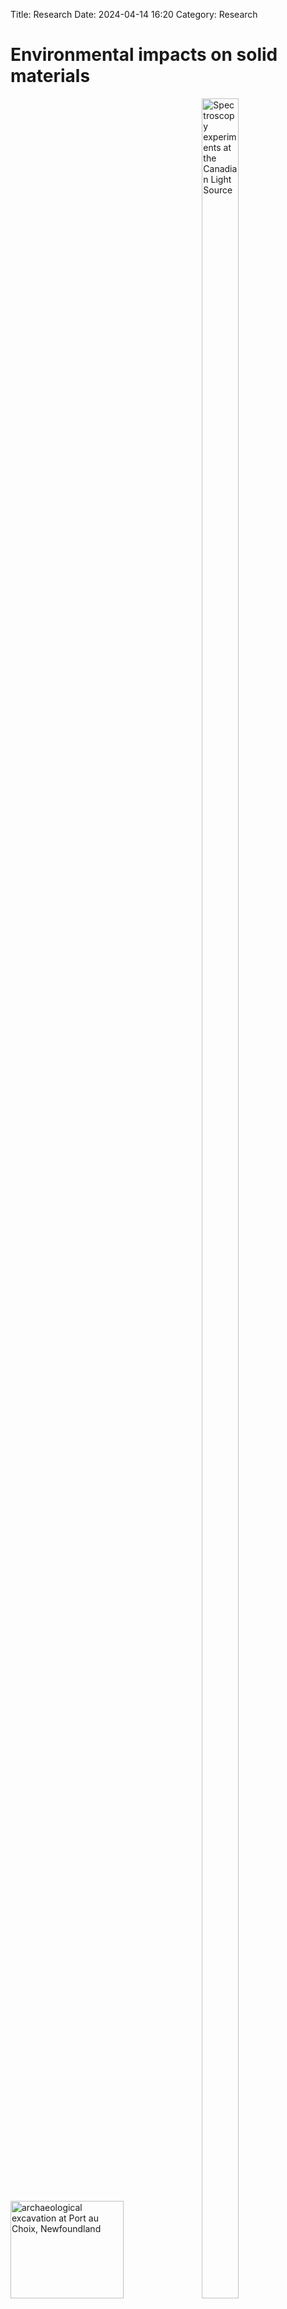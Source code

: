 Title: Research
Date: 2024-04-14 16:20
Category: Research


 <h1>Environmental impacts on solid materials</h1>

<p><img src="../images/pac_wide.jpg" title="archaeological excavation at Port au Choix, Newfoundland " Width=60% height=20%>  <img src="../images/ben_kris_cls.jpg" title="Spectroscopy experiments at the Canadian Light Source" Width=34% height=95%> </p>
<!--- ORIGINAL: height = "125" --->
<!--<img src="calcite.jpg" title="birefringent calcite"height="60"> <img src="pac_wide.jpg" title="archaeological excavation at Port au Choix, Newfoundland "height="60"> <img src="collagen.jpg" title="collagen fibrils"height="60"> <img src="kris_cls.jpg" title="X-ray experiments at the Canadian Light Source"height="60">  <img src="colloids.jpg" title="colloidal crystal template"height="60"> <img src="ben_kris_cls.jpg" title="Spectroscopy experiments at the Canadian Light Source"height="60"> <img src="zno.jpg" title="zinc oxide"height="60"><br>-->

<p>

For as long as humans have existed, we have used materials around us in creative ways to enhance our lives. It is critically important to understand how such materials change as they are produced, used, and stored. Not only can this improve the performance and lifetime of technological materials, but it is also an essential part of improving sustainability and developing effective strategies to mitigate the impacts of climate change. The methodologies that we use are relevant for biominerals, geological minerals, lab-produced materials, as well as ancient archaeological materials.<p>

<p>

<i>Our work takes place in Newfoundland & Labrador, and <a href="https://www.mun.ca/indigenous/resources/territoryacknowledgement.php">we acknowledge the cultures of the Beothuk, Mi’kmaq, Innu, and Inuit whose ancestral homelands are here</a>.</i>


<h2> Current projects</h2>
We investigate materials with <a href ="projects.html">environmental, archaeological, geological, and technological</a> applications. <p>


NEW! Call for master’s and PhD projects at the interface of youth empowerment and the climate/ocean interface, in connection with the broad <a href="https://www.ofi.ca/programs/transform-climate-action">Transforming Climate Action (TCA) research program</a>. Interdisciplinary, intersectoral and inter-university research will be conducted on climate and ocean issues with young people in both elementary and secondary schools, with the specific goal of enhancing their knowledge, agency, and power to act! The call for applicants is available <a href="https://www.uqar.ca/app/uploads/2024/12/appel_a_projets_de_maiitrise_et_de_doctorat_2_offres_francais_english.pdf">here.</a>

<p>

<h2> Publications</h2>
View my full publication lists using <a href="https://orcid.org/0000-0003-4495-0668">ORCID</a>, <a href="https://scholar.google.ca/citations?user=cF0LuegAAAAJ&hl=en">Google Scholar</a>, and <a href="https://www.researchgate.net/profile/Kristin-Poduska">Research Gate</a>. Many of these articles are open access or freely available through <a href="https://research.library.mun.ca/view/creator_az/Poduska=3AKristin_M=2E=3A=3A.html">Memorial University's Research Repository.</a><p>

<!--Read about <a href ="https://kpoduska.github.io/PoduskaLab/pages/publications.html">our recent findings, including press releases</a>.-->

<h2> The Group</h2>
<a href ="group.html"> My research team</a> includes chemists, physicists, earth scientists, engineers, archaeologists, and mathematicians. See what <a href ="alumni.html">past group members</a> have gone on to do. Our <a href="https://osf.io/f7wty/">private group wiki</a> is hosted on Open Science Framework (restricted access). <p> 

<!--<h2> Lab Tour </h2>

Take <a href =" https://github.com/kpoduska/PoduskaLab/main/pages/research.html">a virtual visit through our state-of-the-art materials synthesis and characterization labs</a>.  

<p>

We also use high performance computing resources through <a href="http://www.acceleratediscovery.ca">ACENET</a>, which is part of the <a href="https://alliancecan.ca/en">Digital Research Alliance of Canada</a>. 

-->

<h2>Funding</h2>

This work is supported by <a href="cv.html">local and national funding agencies, as well as through industry collaborations</a>.
 <p>

<h2>Join us!</h2>

Do you think this research is for you? <a href ="projects.html">View this page</a> to learn about employment and studying opportunities.  <br>
<br>

<img src="../images/groupwalk2022.jpg" title="Group walk, August 2022" width=100% height=100%> 
<!--- Original: Height = 210 --->


<HR>















